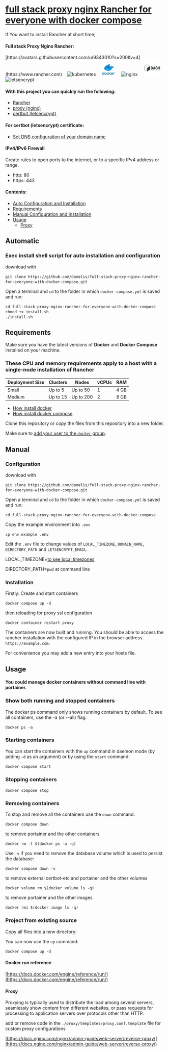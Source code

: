# [full stack proxy nginx Rancher for everyone with docker compose](https://github.com/damalis/full-stack-proxy-nginx-rancher-for-everyone-with-docker-compose)

If You want to install Rancher at short time;

#### Full stack Proxy Nginx Rancher:
<p align="left"> [https://avatars.githubusercontent.com/u/9343010?s=200&v=4](https://www.rancher.com)&nbsp;&nbsp;&nbsp;<a href="https://kubernetes.io/" target="_blank" rel="noreferrer" style="text-decoration: none;"> <img src="https://avatars.githubusercontent.com/u/13629408?s=200&v=4" alt="kubernetes" height="40" width="40"/> </a>&nbsp;&nbsp;&nbsp; <a href="https://www.docker.com/" target="_blank" rel="noreferrer" style="text-decoration: none;"> <img src="https://raw.githubusercontent.com/github/explore/80688e429a7d4ef2fca1e82350fe8e3517d3494d/topics/docker/docker.png" alt="docker" width="40" height="40" width="40"/> </a>&nbsp;&nbsp;&nbsp; <a href="https://www.nginx.com" target="_blank" rel="noreferrer" style="text-decoration: none;"> <img src="https://avatars.githubusercontent.com/u/1412239?s=200&v=4" alt="nginx" height="40" width="40"/> </a>&nbsp;&nbsp;&nbsp; 
<a href="https://en.wikipedia.org/wiki/Bash_(Unix_shell)" target="_blank" rel="noreferrer" style="text-decoration: none;"> <img src="https://raw.githubusercontent.com/github/explore/80688e429a7d4ef2fca1e82350fe8e3517d3494d/topics/bash/bash.png" alt="Bash" height="50" width="50" style="max-width: 100%;"> </a>&nbsp;&nbsp;&nbsp; <a href="https://letsencrypt.org/" target="_blank" rel="noreferrer" style="text-decoration: none;"> <img src="https://avatars.githubusercontent.com/u/17889013?s=200&v=4" alt="letsencrypt" height="40" width="40"/> </a> </p>

#### With this project you can quickly run the following:

- [Rancher](https://hub.docker.com/r/rancher/rancher)
- [proxy (nginx)](https://hub.docker.com/_/nginx)
- [certbot (letsencrypt)](https://hub.docker.com/r/certbot/certbot)

#### For certbot (letsencrypt) certificate:

- [Set DNS configuration of your domain name](https://support.google.com/a/answer/48090?hl=en)

#### IPv4/IPv6 Firewall
Create rules to open ports to the internet, or to a specific IPv4 address or range.

- http: 80
- https: 443

#### Contents:

- [Auto Configuration and Installation](#automatic)
- [Requirements](#requirements)
- [Manual Configuration and Installation](#manual)
- [Usage](#usage)
	- [Proxy](#proxy)					  

## Automatic

### Exec install shell script for auto installation and configuration

download with

```
git clone https://github.com/damalis/full-stack-proxy-nginx-rancher-for-everyone-with-docker-compose.git
```

Open a terminal and `cd` to the folder in which `docker-compose.yml` is saved and run:

```
cd full-stack-proxy-nginx-rancher-for-everyone-with-docker-compose
chmod +x install.sh
./install.sh
```

## Requirements

Make sure you have the latest versions of **Docker** and **Docker Compose** installed on your machine.

### These CPU and memory requirements apply to a host with a single-node installation of Rancher

| Deployment Size | Clusters | Nodes | vCPUs | RAM |
|---|---|---|---|---|
| Small | Up to 5 | Up to 50 | 1 | 4 GB |
| Medium | Up to 15 | Up to 200 | 2 | 8 GB |

- [How install docker](https://ranchermanager.docs.rancher.com/v2.6/getting-started/installation-and-upgrade/installation-requirements/install-docker)
- [How install docker compose](https://docs.docker.com/compose/install/)

Clone this repository or copy the files from this repository into a new folder.

Make sure to [add your user to the `docker` group](https://docs.docker.com/install/linux/linux-postinstall/#manage-docker-as-a-non-root-user).

## Manual

### Configuration
				 
download with
```
git clone https://github.com/damalis/full-stack-proxy-nginx-rancher-for-everyone-with-docker-compose.git
```

Open a terminal and `cd` to the folder in which `docker-compose.yml` is saved and run:

```
cd full-stack-proxy-nginx-rancher-for-everyone-with-docker-compose
```

Copy the example environment into `.env`

```
cp env.example .env
```

Edit the `.env` file to change values of ```LOCAL_TIMEZONE```, ```DOMAIN_NAME```, ```DIRECTORY_PATH``` and ```LETSENCRYPT_EMAIL```.

LOCAL_TIMEZONE=[to see local timezones](https://docs.diladele.com/docker/timezones.html)

DIRECTORY_PATH=```pwd``` at command line

### Installation

Firstly: Create and start containers

```
docker compose up -d
```

then reloading for proxy ssl configuration

```
docker container restart proxy
```

The containers are now built and running. You should be able to access the rancher installation with the configured IP in the browser address. `https://example.com`.

For convenience you may add a new entry into your hosts file.

## Usage

#### You could manage docker containers without command line with portainer.

### Show both running and stopped containers

The docker ps command only shows running containers by default. To see all containers, use the -a (or --all) flag:

```
docker ps -a
```

### Starting containers

You can start the containers with the `up` command in daemon mode (by adding `-d` as an argument) or by using the `start` command:

```
docker compose start
```

### Stopping containers

```
docker compose stop
```

### Removing containers

To stop and remove all the containers use the `down` command:

```
docker compose down
```

to remove portainer and the other containers
```
docker rm -f $(docker ps -a -q)
```

Use `-v` if you need to remove the database volume which is used to persist the database:

```
docker compose down -v
```

to remove external certbot-etc and portainer and the other volumes

```
docker volume rm $(docker volume ls -q)
```

to remove portainer and the other images
```
docker rmi $(docker image ls -q)
```

### Project from existing source

Copy all files into a new directory:

You can now use the `up` command:

```
docker compose up -d
```

#### Docker run reference

[https://docs.docker.com/engine/reference/run/](https://docs.docker.com/engine/reference/run/)

#### Proxy

Proxying is typically used to distribute the load among several servers, seamlessly show content from different websites, or pass requests for processing to application servers over protocols other than HTTP.

add or remove code in the ```./proxy/templates/proxy.conf.template``` file for custom proxy configurations

[https://docs.nginx.com/nginx/admin-guide/web-server/reverse-proxy/](https://docs.nginx.com/nginx/admin-guide/web-server/reverse-proxy/)
